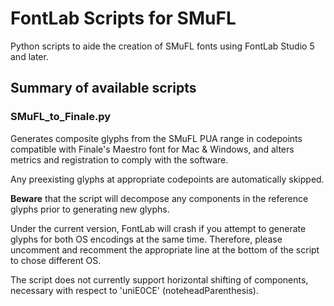 # FontLab Scripts for SMuFL
Python scripts to aide the creation of SMuFL fonts using FontLab Studio 5 and later.

## Summary of available scripts
### SMuFL_to_Finale.py
Generates composite glyphs from the SMuFL PUA range in codepoints compatible with Finale's Maestro font for Mac & Windows, and alters
metrics and registration to comply with the software.

Any preexisting glyphs at appropriate codepoints are automatically skipped.

**Beware** that the script will decompose any components in the reference glyphs prior to generating new glyphs.

Under the current version, FontLab will crash if you attempt to generate glyphs for both OS encodings at the same time. Therefore, please uncomment and recomment the appropriate line at the bottom of the script to chose different OS.

The script does not currently support horizontal shifting of components, necessary with respect to 'uniE0CE' (noteheadParenthesis).

